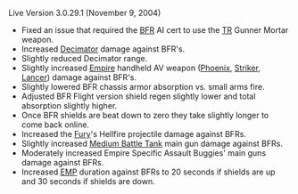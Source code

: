 Live Version 3.0.29.1 (November 9, 2004)

- Fixed an issue that required the [BFR](../vehicles/BattleFrame_Robotics.md) AI
  cert to use the [TR](../terminology/Terran_Republic.md) Gunner Mortar weapon.
- Increased [Decimator](../weapons/Decimator.md) damage against BFR's.
- Slightly reduced Decimator range.
- Slightly increased [Empire](../terminology/Empire.md) handheld AV weapon
  ([Phoenix](../weapons/Phoenix.md), [Striker](../weapons/Striker.md),
  [Lancer](../weapons/Lancer.md)) damage against BFR's.
- Slightly lowered BFR chassis armor absorption vs. small arms fire.
- Adjusted BFR Flight version shield regen slightly lower and total absorption
  slightly higher.
- Once BFR shields are beat down to zero they take slightly longer to come back
  online.
- Increased the [Fury](../vehicles/Fury.md)'s Hellfire projectile damage against
  BFRs.
- Slightly increased [Medium Battle Tank](../items/Medium_Battle_Tank.md) main
  gun damage against BFRs.
- Moderately increased Empire Specific Assault Buggies' main guns damage against
  BFRs.
- Increased [EMP](../terminology/EMP.md) duration against BFRs to 20 seconds if
  shields are up and 30 seconds if shields are down.
